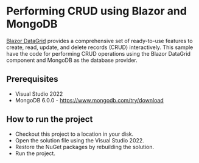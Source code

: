 # Performing CRUD using Blazor and MongoDB

[Blazor DataGrid](https://www.syncfusion.com/blazor-components/blazor-datagrid) provides a comprehensive set of ready-to-use features to create, read, update, and delete records (CRUD) interactively. This sample have the code for performing CRUD operations using the Blazor DataGrid component and MongoDB as the database provider.

## Prerequisites

* Visual Studio 2022
* MongoDB 6.0.0 - https://www.mongodb.com/try/download


## How to run the project

* Checkout this project to a location in your disk.
* Open the solution file using the Visual Studio 2022.
* Restore the NuGet packages by rebuilding the solution.
* Run the project.